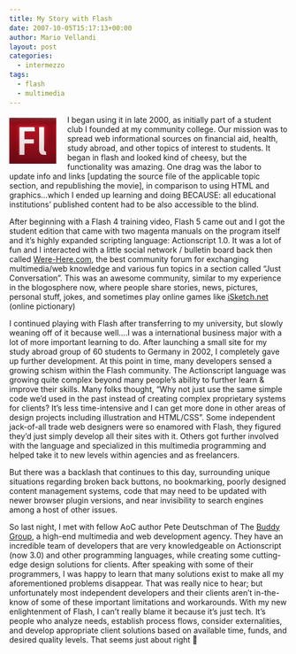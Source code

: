 ```yaml
---
title: My Story with Flash
date: 2007-10-05T15:17:13+00:00
author: Mario Vellandi
layout: post
categories:
  - intermezzo
tags:
  - flash
  - multimedia
---
```

<img class="alignleft" style="margin: 5px 20px 10px 0pt; float: left;" src="../wp-content/uploads/2007/10/flash.jpg" alt="flash cs3" width="85" height="83" />I began using it in late 2000, as initially part of a student club I founded at my community college. Our mission was to spread web informational sources on financial aid, health, study abroad, and other topics of interest to students. It began in flash and looked kind of cheesy, but the functionality was amazing. One drag was the labor to update info and links [updating the source file of the applicable topic section, and republishing the movie], in comparison to using HTML and graphics&#8230;which I ended up learning and doing BECAUSE: all educational institutions&#8217; published content had to be also accessible to the blind.

After beginning with a Flash 4 training video, Flash 5 came out and I got the student edition that came with two magenta manuals on the program itself and it&#8217;s highly expanded scripting language: Actionscript 1.0. It was a lot of fun and I interacted with a little social network / bulletin board back then called [Were-Here.com](http://www.were-here.com "We're Here flash web development forums"), the best community forum for exchanging multimedia/web knowledge and various fun topics in a section called &#8220;Just Conversation&#8221;. This was an awesome community, similar to my experience in the blogosphere now, where people share stories, news, pictures, personal stuff, jokes, and sometimes play online games like [iSketch.net](http://www.iSketch.net "iSketch pictionary game website") (online pictionary)

I continued playing with Flash after transferring to my university, but slowly weaning off of it because well&#8230;.I was a international business major with a lot of more important learning to do. After launching a small site for my study abroad group of 60 students to Germany in 2002, I completely gave up further development. At this point in time, many developers sensed a growing schism within the Flash community. The Actionscript language was growing quite complex beyond many people&#8217;s ability to further learn & improve their skills. Many folks thought, &#8220;Why not just use the same simple code we&#8217;d used in the past instead of creating complex proprietary systems for clients? It&#8217;s less time-intensive and I can get more done in other areas of design projects including illustration and HTML/CSS&#8221;. Some independent jack-of-all trade web designers were so enamored with Flash, they figured they&#8217;d just simply develop all their sites with it. Others got further involved with the language and specialized in this multimedia programming and helped take it to new levels within agencies and as freelancers.

But there was a backlash that continues to this day, surrounding unique situations regarding broken back buttons, no bookmarking, poorly designed content management systems, code that may need to be updated with newer browser plugin versions, and near invisibility to search engines among a host of other issues.

So last night, I met with fellow AoC author Pete Deutschman of The [Buddy Group](http://www.thebuddygroup.com/ "The Buddy Group website"), a high-end multimedia and web development agency. They have an incredible team of developers that are very knowledgeable on Actionscript (now 3.0) and other programming languages, while creating some cutting-edge design solutions for clients. After speaking with some of their programmers, I was happy to learn that many solutions exist to make all my aforementioned problems disappear. That was really nice to hear; but unfortunately most independent developers and their clients aren&#8217;t in-the-know of some of these important limitations and workarounds. With my new enlightenment of Flash, I can&#8217;t really blame it because it&#8217;s just tech. It&#8217;s people who analyze needs, establish process flows, consider externalities, and develop appropriate client solutions based on available time, funds, and desired quality levels. That seems just about right 🙂
